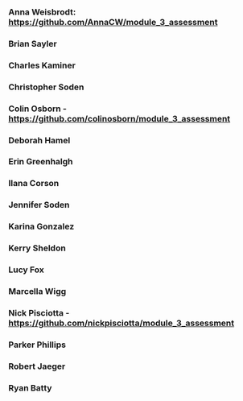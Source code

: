 ### Anna Weisbrodt: https://github.com/AnnaCW/module_3_assessment

### Brian Sayler

### Charles Kaminer

### Christopher Soden

### Colin Osborn  - https://github.com/colinosborn/module_3_assessment

### Deborah Hamel

### Erin Greenhalgh

### Ilana Corson

### Jennifer Soden

### Karina Gonzalez

### Kerry Sheldon

### Lucy Fox

### Marcella Wigg

### Nick Pisciotta - https://github.com/nickpisciotta/module_3_assessment

### Parker Phillips

### Robert Jaeger

### Ryan Batty
